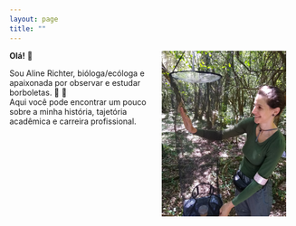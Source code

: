 ```yaml
---
layout: page
title: ""
---
```

<img style="padding: 0 15px; float: right;" src="AR_profile.jpg" align="right" width="220">

**Olá!** 👋   

Sou Aline Richter, bióloga/ecóloga e apaixonada por observar e estudar borboletas. :butterfly: :bug:   
Aqui você pode encontrar um pouco sobre a minha história, tajetória acadêmica e carreira profissional.

